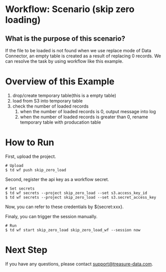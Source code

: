 # Workflow: Scenario (skip zero loading)

## What is the purpose of this scenario?
If the file to be loaded is not found when we use replace mode of Data Connector, an empty table is created as a result of replacing 0 records.
We can resolve the task by using workflow like this example.

# Overview of this Example
1. drop/create temporary table(this is a empty table)
2. load from S3 into temporary table
3. check the number of loaded records
    1. when the number of loaded records is 0, output message into log
    2. when the number of loaded records is greater than 0, rename temporary table with producation table

# How to Run
First, upload the project.

    # Upload
    $ td wf push skip_zero_load

Second, register the api key as a workflow secret.

    # Set secrets
    $ td wf secrets --project skip_zero_load --set s3.access_key_id
    $ td wf secrets --project skip_zero_load --set s3.secret_access_key

Now, you can refer to these credentials by ${secret:xxx}.

Finaly, you can trigger the session manually.

    # Run
    $ td wf start skip_zero_load skip_zero_load_wf --session now


# Next Step

If you have any questions, please contact [support@treasure-data.com](support@treasure-data.com).
